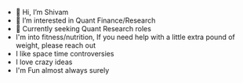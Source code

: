 - 👋 Hi, I’m Shivam
- 👀 I’m interested in Quant Finance/Research
- 🌱 Currently seeking Quant Research roles
- I'm into fitness/nutrition, If you need help with a little extra pound of weight, please reach out
- I like space time controversies
- I love crazy ideas
- I'm Fun almost always surely

<!---
shivams289/shivams289 is a ✨ special ✨ repository because its `README.md` (this file) appears on your GitHub profile.
You can click the Preview link to take a look at your changes.
--->
